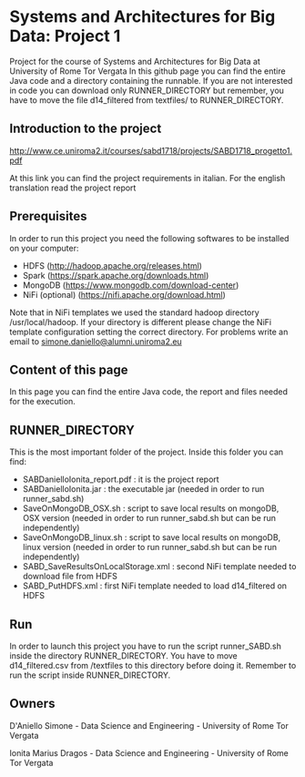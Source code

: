 # Systems and Architectures for Big Data: Project 1
Project for the course of Systems and Architectures for Big Data at University of Rome Tor Vergata
In this github page you can find the entire Java code and a directory containing the runnable. If you are not interested in 
code you can download only RUNNER_DIRECTORY but remember, you have to move the file d14_filtered from textfiles/ to RUNNER_DIRECTORY.

## Introduction to the project
http://www.ce.uniroma2.it/courses/sabd1718/projects/SABD1718_progetto1.pdf

At this link you can find the project requirements in italian. For the english translation read the project report

## Prerequisites
In order to run this project you need the following softwares to be installed on your computer:
* HDFS (http://hadoop.apache.org/releases.html)
* Spark (https://spark.apache.org/downloads.html)
* MongoDB (https://www.mongodb.com/download-center)
* NiFi (optional) (https://nifi.apache.org/download.html)

Note that in NiFi templates we used the standard hadoop directory /usr/local/hadoop. If your directory is different please change the NiFi template configuration setting the correct directory. For problems write an email to simone.daniello@alumni.uniroma2.eu 

## Content of this page
In this page you can find the entire Java code, the report and files needed for the execution.

## RUNNER_DIRECTORY
This is the most important folder of the project. Inside this folder you can find:
* SABDanielloIonita_report.pdf : it is the project report
* SABDanielloIonita.jar : the executable jar (needed in order to run runner_sabd.sh)
* SaveOnMongoDB_OSX.sh : script to save local results on mongoDB, OSX version (needed in order to run runner_sabd.sh but can be run independently)
* SaveOnMongoDB_linux.sh : script to save local results on mongoDB, linux version (needed in order to run runner_sabd.sh but can be run independently)
* SABD_SaveResultsOnLocalStorage.xml : second NiFi template needed to download file from HDFS
* SABD_PutHDFS.xml : first NiFi template needed to load d14_filtered on HDFS

## Run
In order to launch this project you have to run the script runner_SABD.sh inside the directory RUNNER_DIRECTORY. You have to move d14_filtered.csv from /textfiles to this directory before doing it. Remember to run the script inside RUNNER_DIRECTORY.

## Owners
D'Aniello Simone - Data Science and Engineering - University of Rome Tor Vergata

Ionita Marius Dragos - Data Science and Engineering - University of Rome Tor Vergata
